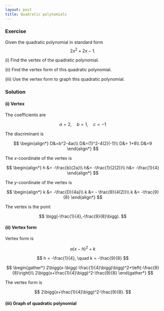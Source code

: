 ```yaml
---
layout: post
title: Quadratic polynomials
---
```


### Exercise

Given the quadratic polynomial in standard form
$$
2x^2+2x-1.
$$

(i) Find the vertex of the quadratic polynomial.

(ii) Find the vertex form of this quadratic polynomial.

(iii) Use the vertex form to graph this quadratic polynomial.

### Solution

#### (i) Vertex

The coefficients are

$$
a=2, \quad b=1,\quad c=-1
$$

The discriminant is

$$
\begin{align*}
D&=b^2-4ac\\
D&=(1)^2-4(2)(-1)\\
D&= 1+8\\
D&=9
\end{align*}
$$

The *x*-coordinate of the vertex is

$$
\begin{align*}
h &= -\frac{b}{2a}\\
h&= -\frac{1}{2(2)}\\
h&= -\frac{1}{4}
\end{align*}
$$

The *y*-coordinate of the vertex is

$$
\begin{align*}
k &= -\frac{D}{4a}\\
k &= - \frac{9}{4(2)}\\
k &= -\frac{9}{8}
\end{align*}
$$

The vertex is the point

$$
\bigg(-\frac{1}{4},-\frac{9}{8}\bigg).
$$

#### (ii) Vertex form

Vertex form is

$$
a(x-h)^2+k
$$

$$
h = -\frac{1}{4}, \quad k = -\frac{9}{8}
$$

$$
\begin{gather*}
2\bigg(x-\bigg(-\frac{1}{4}\bigg)\bigg)^2+\left(-\frac{9}{8}\right)\\
2\bigg(x+\frac{1}{4}\bigg)^2-\frac{9}{8}
\end{gather*}
$$

The vertex form is

$$
2\bigg(x+\frac{1}{4}\bigg)^2-\frac{9}{8}.
$$

#### (iii) Graph of quadratic polynomial

